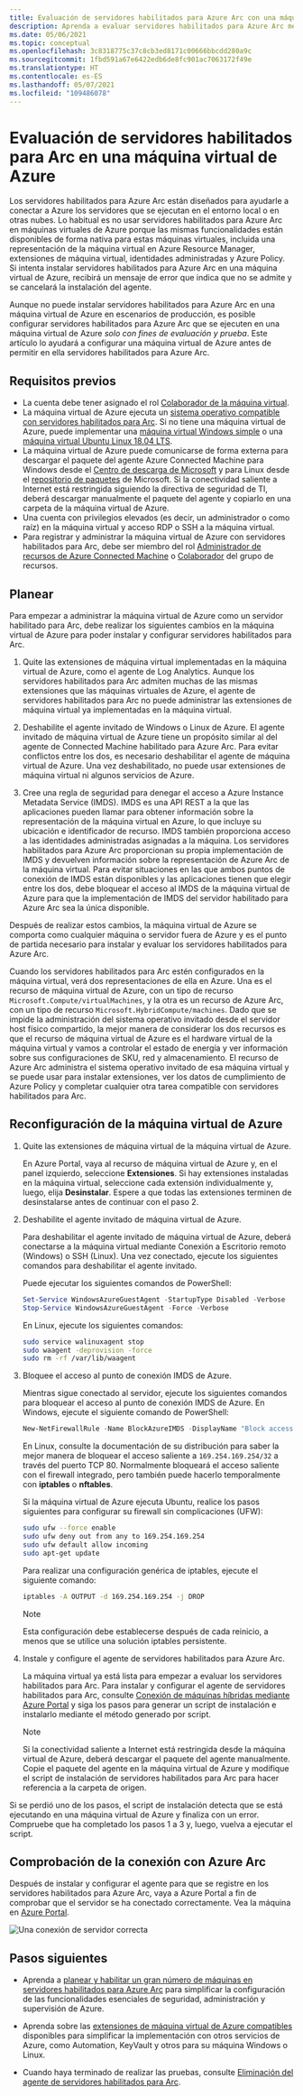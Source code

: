 ```yaml
---
title: Evaluación de servidores habilitados para Azure Arc con una máquina virtual de Azure
description: Aprenda a evaluar servidores habilitados para Azure Arc mediante una máquina virtual de Azure.
ms.date: 05/06/2021
ms.topic: conceptual
ms.openlocfilehash: 3c8318775c37c8cb3ed8171c00666bbcdd280a9c
ms.sourcegitcommit: 1fbd591a67e6422edb6de8fc901ac7063172f49e
ms.translationtype: HT
ms.contentlocale: es-ES
ms.lasthandoff: 05/07/2021
ms.locfileid: "109486078"
---
```

# <a name="evaluate-arc-enabled-servers-on-an-azure-virtual-machine"></a>Evaluación de servidores habilitados para Arc en una máquina virtual de Azure

Los servidores habilitados para Azure Arc están diseñados para ayudarle a conectar a Azure los servidores que se ejecutan en el entorno local o en otras nubes. Lo habitual es no usar servidores habilitados para Azure Arc en máquinas virtuales de Azure porque las mismas funcionalidades están disponibles de forma nativa para estas máquinas virtuales, incluida una representación de la máquina virtual en Azure Resource Manager, extensiones de máquina virtual, identidades administradas y Azure Policy. Si intenta instalar servidores habilitados para Azure Arc en una máquina virtual de Azure, recibirá un mensaje de error que indica que no se admite y se cancelará la instalación del agente.

Aunque no puede instalar servidores habilitados para Azure Arc en una máquina virtual de Azure en escenarios de producción, es posible configurar servidores habilitados para Azure Arc que se ejecuten en una máquina virtual de Azure *solo con fines de evaluación y prueba*. Este artículo lo ayudará a configurar una máquina virtual de Azure antes de permitir en ella servidores habilitados para Azure Arc.

## <a name="prerequisites"></a>Requisitos previos

* La cuenta debe tener asignado el rol [Colaborador de la máquina virtual](../../role-based-access-control/built-in-roles.md#virtual-machine-contributor).
* La máquina virtual de Azure ejecuta un [sistema operativo compatible con servidores habilitados para Arc](agent-overview.md#supported-operating-systems). Si no tiene una máquina virtual de Azure, puede implementar una [máquina virtual Windows simple](https://portal.azure.com/#create/Microsoft.Template/uri/https%3a%2f%2fraw.githubusercontent.com%2fAzure%2fazure-quickstart-templates%2fmaster%2f101-vm-simple-windows%2fazuredeploy.json) o una [máquina virtual Ubuntu Linux 18.04 LTS](https://portal.azure.com/#create/Microsoft.Template/uri/https%3a%2f%2fraw.githubusercontent.com%2fAzure%2fazure-quickstart-templates%2fmaster%2f101-vm-simple-linux%2fazuredeploy.json).
* La máquina virtual de Azure puede comunicarse de forma externa para descargar el paquete del agente Azure Connected Machine para Windows desde el [Centro de descarga de Microsoft](https://aka.ms/AzureConnectedMachineAgent) y para Linux desde el [repositorio de paquetes](https://packages.microsoft.com/) de Microsoft. Si la conectividad saliente a Internet está restringida siguiendo la directiva de seguridad de TI, deberá descargar manualmente el paquete del agente y copiarlo en una carpeta de la máquina virtual de Azure. 
* Una cuenta con privilegios elevados (es decir, un administrador o como raíz) en la máquina virtual y acceso RDP o SSH a la máquina virtual.
* Para registrar y administrar la máquina virtual de Azure con servidores habilitados para Arc, debe ser miembro del rol [Administrador de recursos de Azure Connected Machine](../../role-based-access-control/built-in-roles.md#azure-connected-machine-resource-administrator) o [Colaborador](../../role-based-access-control/built-in-roles.md#contributor) del grupo de recursos.

## <a name="plan"></a>Planear

Para empezar a administrar la máquina virtual de Azure como un servidor habilitado para Arc, debe realizar los siguientes cambios en la máquina virtual de Azure para poder instalar y configurar servidores habilitados para Arc.

1. Quite las extensiones de máquina virtual implementadas en la máquina virtual de Azure, como el agente de Log Analytics. Aunque los servidores habilitados para Arc admiten muchas de las mismas extensiones que las máquinas virtuales de Azure, el agente de servidores habilitados para Arc no puede administrar las extensiones de máquina virtual ya implementadas en la máquina virtual.

2. Deshabilite el agente invitado de Windows o Linux de Azure. El agente invitado de máquina virtual de Azure tiene un propósito similar al del agente de Connected Machine habilitado para Azure Arc. Para evitar conflictos entre los dos, es necesario deshabilitar el agente de máquina virtual de Azure. Una vez deshabilitado, no puede usar extensiones de máquina virtual ni algunos servicios de Azure.

3. Cree una regla de seguridad para denegar el acceso a Azure Instance Metadata Service (IMDS). IMDS es una API REST a la que las aplicaciones pueden llamar para obtener información sobre la representación de la máquina virtual en Azure, lo que incluye su ubicación e identificador de recurso. IMDS también proporciona acceso a las identidades administradas asignadas a la máquina. Los servidores habilitados para Azure Arc proporcionan su propia implementación de IMDS y devuelven información sobre la representación de Azure Arc de la máquina virtual. Para evitar situaciones en las que ambos puntos de conexión de IMDS están disponibles y las aplicaciones tienen que elegir entre los dos, debe bloquear el acceso al IMDS de la máquina virtual de Azure para que la implementación de IMDS del servidor habilitado para Azure Arc sea la única disponible.

Después de realizar estos cambios, la máquina virtual de Azure se comporta como cualquier máquina o servidor fuera de Azure y es el punto de partida necesario para instalar y evaluar los servidores habilitados para Azure Arc. 

Cuando los servidores habilitados para Arc estén configurados en la máquina virtual, verá dos representaciones de ella en Azure. Una es el recurso de máquina virtual de Azure, con un tipo de recurso `Microsoft.Compute/virtualMachines`, y la otra es un recurso de Azure Arc, con un tipo de recurso `Microsoft.HybridCompute/machines`. Dado que se impide la administración del sistema operativo invitado desde el servidor host físico compartido, la mejor manera de considerar los dos recursos es que el recurso de máquina virtual de Azure es el hardware virtual de la máquina virtual y vamos a controlar el estado de energía y ver información sobre sus configuraciones de SKU, red y almacenamiento. El recurso de Azure Arc administra el sistema operativo invitado de esa máquina virtual y se puede usar para instalar extensiones, ver los datos de cumplimiento de Azure Policy y completar cualquier otra tarea compatible con servidores habilitados para Arc.  

## <a name="reconfigure-azure-vm"></a>Reconfiguración de la máquina virtual de Azure

1. Quite las extensiones de máquina virtual de la máquina virtual de Azure.

   En Azure Portal, vaya al recurso de máquina virtual de Azure y, en el panel izquierdo, seleccione **Extensiones**. Si hay extensiones instaladas en la máquina virtual, seleccione cada extensión individualmente y, luego, elija **Desinstalar**. Espere a que todas las extensiones terminen de desinstalarse antes de continuar con el paso 2.

2. Deshabilite el agente invitado de máquina virtual de Azure.

   Para deshabilitar el agente invitado de máquina virtual de Azure, deberá conectarse a la máquina virtual mediante Conexión a Escritorio remoto (Windows) o SSH (Linux). Una vez conectado, ejecute los siguientes comandos para deshabilitar el agente invitado.

   Puede ejecutar los siguientes comandos de PowerShell:

   ```powershell
   Set-Service WindowsAzureGuestAgent -StartupType Disabled -Verbose
   Stop-Service WindowsAzureGuestAgent -Force -Verbose
   ```

   En Linux, ejecute los siguientes comandos:

   ```bash
   sudo service walinuxagent stop
   sudo waagent -deprovision -force
   sudo rm -rf /var/lib/waagent
   ```

3. Bloquee el acceso al punto de conexión IMDS de Azure.

   Mientras sigue conectado al servidor, ejecute los siguientes comandos para bloquear el acceso al punto de conexión IMDS de Azure. En Windows, ejecute el siguiente comando de PowerShell:

   ```powershell
   New-NetFirewallRule -Name BlockAzureIMDS -DisplayName "Block access to Azure IMDS" -Enabled True -Profile Any -Direction Outbound -Action Block -RemoteAddress 169.254.169.254 
   ```

   En Linux, consulte la documentación de su distribución para saber la mejor manera de bloquear el acceso saliente a `169.254.169.254/32` a través del puerto TCP 80. Normalmente bloqueará el acceso saliente con el firewall integrado, pero también puede hacerlo temporalmente con **iptables** o **nftables**. 

   Si la máquina virtual de Azure ejecuta Ubuntu, realice los pasos siguientes para configurar su firewall sin complicaciones (UFW):

   ```bash
   sudo ufw --force enable
   sudo ufw deny out from any to 169.254.169.254
   sudo ufw default allow incoming
   sudo apt-get update
   ```


   Para realizar una configuración genérica de iptables, ejecute el siguiente comando:

   ```bash
   iptables -A OUTPUT -d 169.254.169.254 -j DROP 
   ```

   > [!NOTE]
   > Esta configuración debe establecerse después de cada reinicio, a menos que se utilice una solución iptables persistente.

4. Instale y configure el agente de servidores habilitados para Azure Arc.

   La máquina virtual ya está lista para empezar a evaluar los servidores habilitados para Arc. Para instalar y configurar el agente de servidores habilitados para Arc, consulte [Conexión de máquinas híbridas mediante Azure Portal](onboard-portal.md) y siga los pasos para generar un script de instalación e instalarlo mediante el método generado por script.

   > [!NOTE]
   > Si la conectividad saliente a Internet está restringida desde la máquina virtual de Azure, deberá descargar el paquete del agente manualmente. Copie el paquete del agente en la máquina virtual de Azure y modifique el script de instalación de servidores habilitados para Arc para hacer referencia a la carpeta de origen. 

Si se perdió uno de los pasos, el script de instalación detecta que se está ejecutando en una máquina virtual de Azure y finaliza con un error. Compruebe que ha completado los pasos 1 a 3 y, luego, vuelva a ejecutar el script.

## <a name="verify-the-connection-with-azure-arc"></a>Comprobación de la conexión con Azure Arc

Después de instalar y configurar el agente para que se registre en los servidores habilitados para Azure Arc, vaya a Azure Portal a fin de comprobar que el servidor se ha conectado correctamente. Vea la máquina en [Azure Portal](https://portal.azure.com).

![Una conexión de servidor correcta](./media/onboard-portal/arc-for-servers-successful-onboard.png)

## <a name="next-steps"></a>Pasos siguientes

* Aprenda a [planear y habilitar un gran número de máquinas en servidores habilitados para Azure Arc](plan-at-scale-deployment.md) para simplificar la configuración de las funcionalidades esenciales de seguridad, administración y supervisión de Azure.

* Aprenda sobre las [extensiones de máquina virtual de Azure compatibles](manage-vm-extensions.md) disponibles para simplificar la implementación con otros servicios de Azure, como Automation, KeyVault y otros para su máquina Windows o Linux.

* Cuando haya terminado de realizar las pruebas, consulte [Eliminación del agente de servidores habilitados para Arc](manage-agent.md#remove-the-agent).
